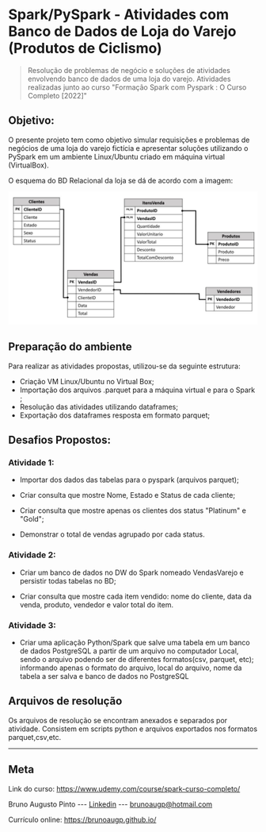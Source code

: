 # Spark/PySpark - Atividades com Banco de Dados de Loja do Varejo (Produtos de Ciclismo)

>Resolução de problemas de negócio e soluções de atividades envolvendo banco de dados de uma loja do varejo. Atividades realizadas junto ao curso "Formação Spark com Pyspark : O Curso Completo [2022]"

## Objetivo: 

O presente projeto tem como objetivo simular requisições e problemas de negócios de uma loja do varejo fictícia e apresentar soluções utilizando o PySpark em um ambiente Linux/Ubuntu criado em máquina virtual (VirtualBox).

O esquema do BD Relacional da loja se dá de acordo com a imagem:

![esquema](esquema_tabelas.png)
<!-- colocar screenshoot do seu projeto -->

## Preparação do ambiente

Para realizar as atividades propostas, utilizou-se da seguinte estrutura:
 
* Criação VM Linux/Ubuntu no Virtual Box;
* Importação dos arquivos .parquet para a máquina virtual e para o Spark ;
* Resolução das atividades utilizando dataframes;
* Exportação dos dataframes resposta em formato parquet;


## Desafios Propostos: 

### Atividade 1:

* Importar dos dados das tabelas para o pyspark (arquivos parquet);

* Criar consulta que mostre Nome, Estado e Status de cada cliente;

* Criar consulta que mostre apenas os clientes dos status "Platinum" e "Gold";

* Demonstrar o total de vendas agrupado por cada status.

### Atividade 2:

* Criar um banco de dados no DW do Spark nomeado VendasVarejo e persistir todas tabelas no BD;

* Criar consulta que mostre cada item vendido: nome do cliente, data da venda, produto, vendedor e valor total do item.

### Atividade 3:

* Criar uma aplicação Python/Spark que salve uma tabela em um banco de dados PostgreSQL a partir de um arquivo no computador Local, sendo o arquivo podendo ser de diferentes formatos(csv, parquet, etc); informando apenas o formato do arquivo, local do arquivo, nome da tabela a ser salva e banco de dados no PostgreSQL


## Arquivos de resolução

Os arquivos de resolução se encontram anexados e separados por atividade. Consistem em scripts python e arquivos exportados nos formatos parquet,csv,etc.

_______
## Meta

Link do curso: <https://www.udemy.com/course/spark-curso-completo/>

Bruno Augusto Pinto --- [Linkedin](https://www.linkedin.com/in/brunoaugp/) --- brunoaugp@hotmail.com

Currículo online: <https://brunoaugp.github.io/>



